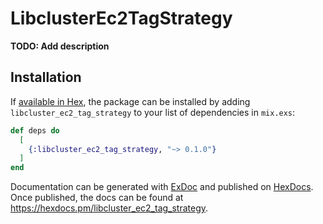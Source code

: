 # LibclusterEc2TagStrategy

**TODO: Add description**

## Installation

If [available in Hex](https://hex.pm/docs/publish), the package can be installed
by adding `libcluster_ec2_tag_strategy` to your list of dependencies in `mix.exs`:

```elixir
def deps do
  [
    {:libcluster_ec2_tag_strategy, "~> 0.1.0"}
  ]
end
```

Documentation can be generated with [ExDoc](https://github.com/elixir-lang/ex_doc)
and published on [HexDocs](https://hexdocs.pm). Once published, the docs can
be found at <https://hexdocs.pm/libcluster_ec2_tag_strategy>.

